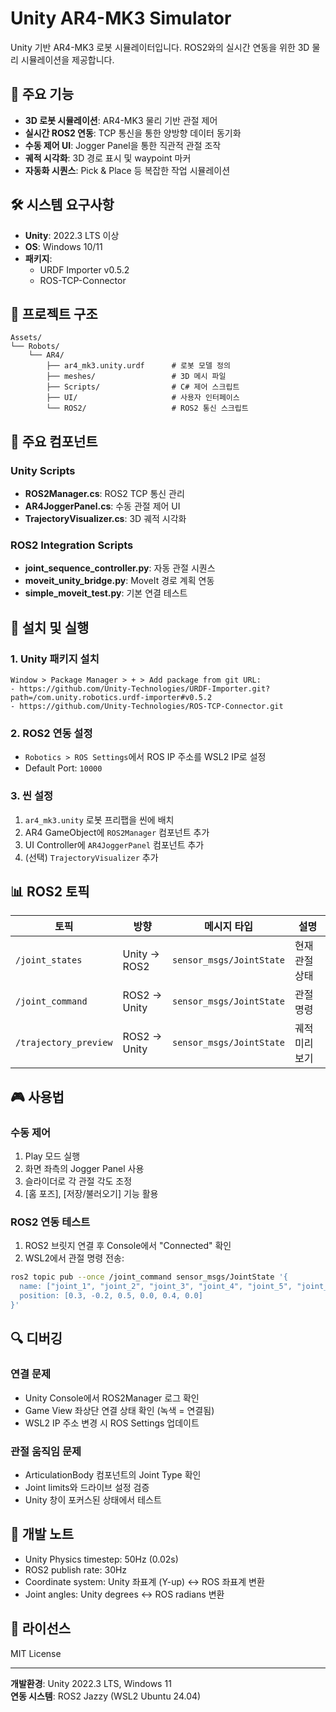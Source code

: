 # Unity AR4-MK3 Simulator

Unity 기반 AR4-MK3 로봇 시뮬레이터입니다. ROS2와의 실시간 연동을 위한 3D 물리 시뮬레이션을 제공합니다.

## 🎯 주요 기능

- **3D 로봇 시뮬레이션**: AR4-MK3 물리 기반 관절 제어
- **실시간 ROS2 연동**: TCP 통신을 통한 양방향 데이터 동기화
- **수동 제어 UI**: Jogger Panel을 통한 직관적 관절 조작
- **궤적 시각화**: 3D 경로 표시 및 waypoint 마커
- **자동화 시퀀스**: Pick & Place 등 복잡한 작업 시뮬레이션

## 🛠️ 시스템 요구사항

- **Unity**: 2022.3 LTS 이상
- **OS**: Windows 10/11
- **패키지**: 
  - URDF Importer v0.5.2
  - ROS-TCP-Connector

## 📁 프로젝트 구조

```
Assets/
└── Robots/
    └── AR4/
        ├── ar4_mk3.unity.urdf      # 로봇 모델 정의
        ├── meshes/                 # 3D 메시 파일
        ├── Scripts/                # C# 제어 스크립트
        ├── UI/                     # 사용자 인터페이스
        └── ROS2/                   # ROS2 통신 스크립트
```

## 🔧 주요 컴포넌트

### Unity Scripts
- **ROS2Manager.cs**: ROS2 TCP 통신 관리
- **AR4JoggerPanel.cs**: 수동 관절 제어 UI
- **TrajectoryVisualizer.cs**: 3D 궤적 시각화

### ROS2 Integration Scripts  
- **joint_sequence_controller.py**: 자동 관절 시퀀스
- **moveit_unity_bridge.py**: MoveIt 경로 계획 연동
- **simple_moveit_test.py**: 기본 연결 테스트

## 🚀 설치 및 실행

### 1. Unity 패키지 설치
```
Window > Package Manager > + > Add package from git URL:
- https://github.com/Unity-Technologies/URDF-Importer.git?path=/com.unity.robotics.urdf-importer#v0.5.2
- https://github.com/Unity-Technologies/ROS-TCP-Connector.git
```

### 2. ROS2 연동 설정
- `Robotics > ROS Settings`에서 ROS IP 주소를 WSL2 IP로 설정
- Default Port: `10000`

### 3. 씬 설정
1. `ar4_mk3.unity` 로봇 프리팹을 씬에 배치
2. AR4 GameObject에 `ROS2Manager` 컴포넌트 추가
3. UI Controller에 `AR4JoggerPanel` 컴포넌트 추가
4. (선택) `TrajectoryVisualizer` 추가

## 📊 ROS2 토픽

| 토픽 | 방향 | 메시지 타입 | 설명 |
|------|------|------------|------|
| `/joint_states` | Unity → ROS2 | `sensor_msgs/JointState` | 현재 관절 상태 |
| `/joint_command` | ROS2 → Unity | `sensor_msgs/JointState` | 관절 명령 |
| `/trajectory_preview` | ROS2 → Unity | `sensor_msgs/JointState` | 궤적 미리보기 |

## 🎮 사용법

### 수동 제어
1. Play 모드 실행
2. 화면 좌측의 Jogger Panel 사용
3. 슬라이더로 각 관절 각도 조정
4. [홈 포즈], [저장/불러오기] 기능 활용

### ROS2 연동 테스트
1. ROS2 브릿지 연결 후 Console에서 "Connected" 확인
2. WSL2에서 관절 명령 전송:
```bash
ros2 topic pub --once /joint_command sensor_msgs/JointState '{
  name: ["joint_1", "joint_2", "joint_3", "joint_4", "joint_5", "joint_6"],
  position: [0.3, -0.2, 0.5, 0.0, 0.4, 0.0]
}'
```

## 🔍 디버깅

### 연결 문제
- Unity Console에서 ROS2Manager 로그 확인
- Game View 좌상단 연결 상태 확인 (녹색 = 연결됨)
- WSL2 IP 주소 변경 시 ROS Settings 업데이트

### 관절 움직임 문제  
- ArticulationBody 컴포넌트의 Joint Type 확인
- Joint limits와 드라이브 설정 검증
- Unity 창이 포커스된 상태에서 테스트

## 📝 개발 노트

- Unity Physics timestep: 50Hz (0.02s)
- ROS2 publish rate: 30Hz
- Coordinate system: Unity 좌표계 (Y-up) ↔ ROS 좌표계 변환
- Joint angles: Unity degrees ↔ ROS radians 변환

## 📄 라이선스

MIT License

---
**개발환경**: Unity 2022.3 LTS, Windows 11  
**연동 시스템**: ROS2 Jazzy (WSL2 Ubuntu 24.04)